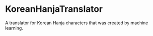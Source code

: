 # KoreanHanjaTranslator
A translator for Korean Hanja characters that was created by machine learning.  
